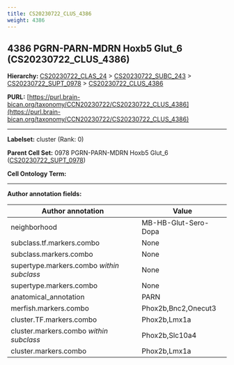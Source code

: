 ```yaml
---
title: CS20230722_CLUS_4386
weight: 4386
---
```

## 4386 PGRN-PARN-MDRN Hoxb5 Glut_6 (CS20230722_CLUS_4386)
<b>Hierarchy: </b>
[CS20230722_CLAS_24](../CS20230722_CLAS_24) >
[CS20230722_SUBC_243](../CS20230722_SUBC_243) >
[CS20230722_SUPT_0978](../CS20230722_SUPT_0978) >
[CS20230722_CLUS_4386](../CS20230722_CLUS_4386)

**PURL:** [https://purl.brain-bican.org/taxonomy/CCN20230722/CS20230722_CLUS_4386](https://purl.brain-bican.org/taxonomy/CCN20230722/CS20230722_CLUS_4386)

---


**Labelset:** cluster (Rank: 0)

**Parent Cell Set:** 0978 PGRN-PARN-MDRN Hoxb5 Glut_6 ([CS20230722_SUPT_0978](../CS20230722_SUPT_0978))



**Cell Ontology Term:** 

[MARKER GENES.]: #


---

[TRANSFERRED ANNOTATIONS.]: #


[AUTHOR ANNOTATION FIELDS.]: #


**Author annotation fields:**

| Author annotation | Value |
|-------------------|-------|
|neighborhood|MB-HB-Glut-Sero-Dopa|
|subclass.tf.markers.combo|None|
|subclass.markers.combo|None|
|supertype.markers.combo _within subclass_|None|
|supertype.markers.combo|None|
|anatomical_annotation|PARN|
|merfish.markers.combo|Phox2b,Bnc2,Onecut3|
|cluster.TF.markers.combo|Phox2b,Lmx1a|
|cluster.markers.combo _within subclass_|Phox2b,Slc10a4|
|cluster.markers.combo|Phox2b,Lmx1a|
